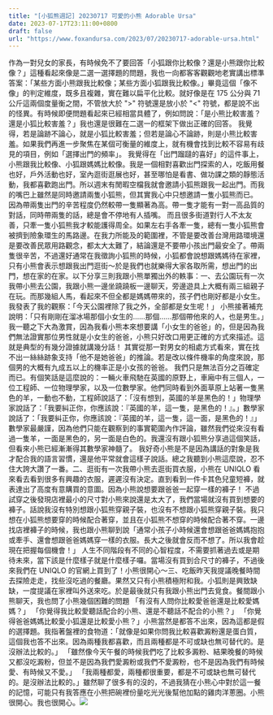 ```yaml
---
title: "[小狐熊週記] 20230717 可愛的小熊 Adorable Ursa"
date: 2023-07-17T23:11:00+0800
draft: false
url: "https://www.foxandursa.com/2023/07/20230717-adorable-ursa.html"
---
```


作為一對兒女的家長，有時候免不了要回答「小狐跟你比較像？還是小熊跟你比較像？」這種看起來像是二選一選擇題的問題，我也一向都客客觀觀地老實講出標準答案：「某些方面小熊跟我比較像；某些方面小狐跟我比較像。」畢竟這個「像不像」的判定維度，既多且複雜，實在難以扁平化比較。就好像是在 175 公分與 71 公斤這兩個度量衡之間，不管放大於 ">" 符號還是放小於 "<" 符號，都是說不出的怪異。有時候即便問題看起來已經相當具體了，例如問說：「是小熊比較害羞？還是小狐比較害羞？」我也還是很難在二選一的框架下做出正確的回答。 我覺得，若是論跡不論心，就是小狐比較害羞；但若是論心不論跡，則是小熊比較害羞。如果我們再進一步聚焦在某個可衡量的維度上，就有機會找到比較不容易有歧見的項目，例如「選擇出門的頻率」。 我覺得在「出門蹓躂的喜好」的這件事上，小熊跟我比較像、小狐跟媽媽比較像。我是一個相對喜歡出門探索的人，吃飯用餐也好，戶外活動也好，室內逛街逛展也好，甚至哪怕是看書、做功課之類的靜態活動，我都喜歡跑出門。所以週末有閒暇空檔我就會邀請小狐熊跟我一起出門。而我的嘴巴上雖然是同時邀請兩隻小狐熊，但其實我心中只想邀請一隻小狐熊而已。 因為帶兩隻出門的辛苦程度仍然較帶一隻顯著為高。帶一隻才能有一對一高品質的對話，同時帶兩隻的話，總是會不停地有人插嘴。 而且很多街道對行人不太友善，只牽一隻小狐熊我才較能護得周全。如果左右手各牽一隻，總有一隻小狐熊會被擠到險象環生的馬路邊。在我力所能及的範圍裡，不管是要改善台灣用路環境還是要改善民眾用路觀念，都太大太難了，結論還是不要帶小孩出門最安全了。帶兩隻很辛苦，不過還好通常在我徵詢小狐熊的時候，小狐都會說想跟媽媽待在家裡，只有小熊會表示想跟我出門逛街～於是我們也就樂得大家各取所需，想出門的出門，想在家的在家。以下分享三則我跟小熊單獨出外的軼事：一、去公園玩有一次我帶小熊去公園，我跟小熊一邊坐蹺蹺板一邊聊天，旁邊遊具上大概有兩三組親子在玩。而那幾組人馬，看起來不但全都是媽媽帶來的，孩子們也剛好都是小女生。 我發表了我的觀察：「今天公園裡除了我之外，全部都是女生呢！」 小熊接著補充說明：「只有剛剛在溜冰場那個小女生的……那個……那個帶他來的人，也是男生。」我一聽之下大為激賞，因為我看小熊本來想要講「小女生的爸爸」的，但是因為我們無法證實那位男性就是小女生的爸爸，小熊只好改口用更正確的方式來描述。這就是典型的有幾分證據就講幾分話！ 其實從那一對男女的相處方式看來，實在找不出一絲絲跡象支持「他不是她爸爸」的推論。若是改以條件機率的角度來說，那個男的大概有九成五以上的機率正是小女孩的爸爸。 我們只是無法百分之百確定而已。有個笑話是這麼說的：一輛火車飛馳在英國的原野上，車廂中有三個人，一位工程師、一位物理學家，以及一位數學家。他們同時看到外面草原上站著一隻黑色的羊，一動也不動，工程師說話了：「沒有想到，英國的羊是黑色的！」物理學家說話了：「我要糾正你，你應該說：『英國的羊，這一隻，是黑色的！』。」數學家說話了：「我要糾正你，你應該說：『英國的羊，這一隻，這一面，是黑色的！』」數學家最嚴謹，因為他們只能在觀察到的事實範圍內作評論，雖然我們從來沒有看過一隻羊，一面是黑色的，另一面是白色的。我還沒有跟小狐熊分享過這個笑話，但看來小熊已經漸漸得其數學家神髓了。 我好奇小熊是不是因為講話的對象是我才配合我的語言習慣，還是他平常就會這樣子說話。總之我聽到小熊這麼說，忍不住大誇大讚了一番。二、逛街有一次我帶小熊去逛街買衣服，小熊在 UNIQLO 看來看去看到很多有興趣的衣服，遲遲沒有決定。直到看到一件卡其色兒童短褲，就表達出了高度有意購買的意圖。因為小熊說想要跟爸爸一起穿一樣的褲子！ 不過試穿之後發現店裡最小的尺寸對小熊來說還是太大了，我們當場就沒有買到想要的褲子。話說我沒有特別想跟小狐熊穿親子裝，也沒有不想跟小狐熊穿親子裝。我只想在小狐熊想要穿的時候配合著穿，並且在小狐熊不想穿的時候配合著不穿。一邊找店裡褲子的時候，我也跟小熊聊到說「通常小孩子小時候還會想跟爸爸媽媽抱抱或牽手、還會想跟爸爸媽媽穿一樣的衣服。長大之後就會反而不想了。所以我會趁現在把握每個機會！」 人生不同階段有不同的心智程度，不需要抓著過去或是期待未來，當下該是什麼樣子就是什麼樣子囉。當場沒有買到合尺寸的褲子，不過後來我們在 UNIQLO 的官網上買到了！小熊很開心～三、吃飯昨天我提議晚餐時間去探險走走，找些沒吃過的餐廳。果然又只有小熊積極附和我。小狐則是興致缺缺，一度提議在家裡叫外送來吃。於是最後就只有我跟小熊出門去覓食。餐間跟小熊聊天，我也問了小熊幾個困難的問題 「有沒有人問你比較愛爸爸還是比較愛媽媽？」 「你覺得我比較愛聽話配合的小熊、還是不聽話不配合的小熊？」 「你覺得爸爸媽媽比較愛小狐還是比較愛小熊？」小熊當然是都答不出來，因為這都是假的選擇題。我指著盤裡的食物道：「就像是如果你問我比較喜歡澱粉還是蛋白質，這個我也答不出來。因為兩種我都喜歡，而且兩種都是不可或缺也無可替代的。是沒辦法比較的。」 「雖然像今天午餐的時候我們吃了比較多澱粉、結果晚餐的時候又都沒吃澱粉，但並不是因為我們愛澱粉或我們不愛澱粉，也不是因為我們有時候愛、有時候又不愛。」 「我兩種都愛，兩種都很重要，都是不可或缺也無可替代的。是沒辦法比較的。」雖然聊了很多有的沒的，不過我猜在小熊心中對於這一餐的記憶，可能只有我答應在小熊把碗裡份量吃光光後幫他加點的雞肉洋蔥圈。小熊很開心。我也很開心。![]($https://blogger.googleusercontent.com/img/b/R29vZ2xl/AVvXsEhUS78olS8qjx25N6zvQKhheSB8uUucqs6e1XaE5WIv3ehrcXf1_oDIqtjJBf_SgXrxSGtEKxvvL-KG3ZGz4Iong9RyLrA2YCALEPlsjejmLxje4ynrnQbENjy_YLaQrdLjZurhLGfxCiNLUJyNeFvniHmx5nAbnBn4kQHebE5hZynUqdUWeo18n75_llg/s320/PXL_20230716_022654698.jpg)


